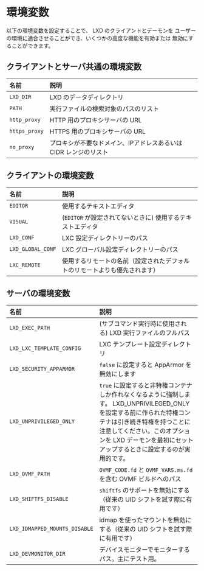 # 環境変数
以下の環境変数を設定することで、 LXD のクライアントとデーモンを
ユーザーの環境に適合させることができ、いくつかの高度な機能を有効または
無効にすることができます。

## クライアントとサーバ共通の環境変数
名前          | 説明
:---          | :----
`LXD_DIR`     | LXD のデータディレクトリ
`PATH`        | 実行ファイルの検索対象のパスのリスト
`http_proxy`  | HTTP 用のプロキシサーバの URL
`https_proxy` | HTTPS 用のプロキシサーバの URL
`no_proxy`    | プロキシが不要なドメイン、IPアドレスあるいは CIDR レンジのリスト

## クライアントの環境変数
名前              | 説明
:---              | :----
`EDITOR`          | 使用するテキストエディタ
`VISUAL`          | (`EDITOR` が設定されてないときに) 使用するテキストエディタ
`LXD_CONF`        | LXC 設定ディレクトリーのパス
`LXD_GLOBAL_CONF` | LXC グローバル設定ディレクトリーのパス
`LXC_REMOTE`      | 使用するリモートの名前（設定されたデフォルトのリモートよりも優先されます）

## サーバの環境変数
名前                            | 説明
:---                            | :----
`LXD_EXEC_PATH`                 | (サブコマンド実行時に使用される) LXD 実行ファイルのフルパス
`LXD_LXC_TEMPLATE_CONFIG`       | LXC テンプレート設定ディレクトリ
`LXD_SECURITY_APPARMOR`         | `false` に設定すると AppArmor を無効にします
`LXD_UNPRIVILEGED_ONLY`         | `true` に設定すると非特権コンテナしか作れなくなるように強制します。 LXD_UNPRIVILEGED_ONLY を設定する前に作られた特権コンテナは引き続き特権を持つことに注意してください。このオプションを LXD デーモンを最初にセットアップするときに設定するのが実用的です。
`LXD_OVMF_PATH`                 | `OVMF_CODE.fd` と `OVMF_VARS.ms.fd` を含む OVMF ビルドへのパス
`LXD_SHIFTFS_DISABLE`           | `shiftfs` のサポートを無効にする（従来の UID シフトを試す際に有用です）
`LXD_IDMAPPED_MOUNTS_DISABLE`   | idmap を使ったマウントを無効にする（従来の UID シフトを試す際に有用です）
`LXD_DEVMONITOR_DIR`            | デバイスモニターでモニターするパス。主にテスト用。
